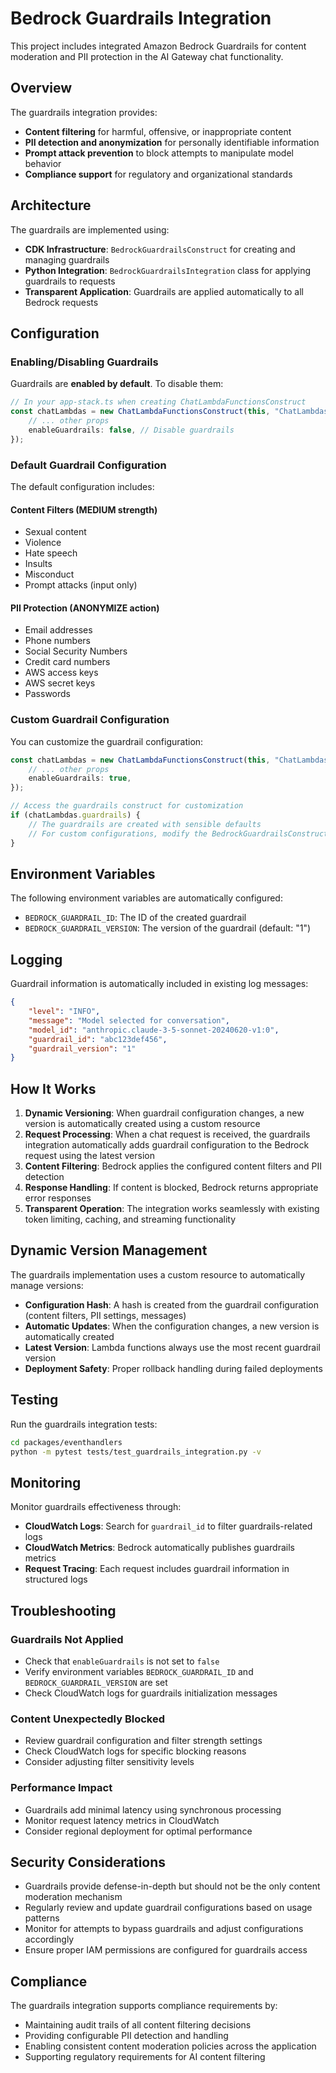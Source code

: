 # Bedrock Guardrails Integration

This project includes integrated Amazon Bedrock Guardrails for content moderation and PII protection in the AI Gateway chat functionality.

## Overview

The guardrails integration provides:

- **Content filtering** for harmful, offensive, or inappropriate content
- **PII detection and anonymization** for personally identifiable information
- **Prompt attack prevention** to block attempts to manipulate model behavior
- **Compliance support** for regulatory and organizational standards

## Architecture

The guardrails are implemented using:

- **CDK Infrastructure**: `BedrockGuardrailsConstruct` for creating and managing guardrails
- **Python Integration**: `BedrockGuardrailsIntegration` class for applying guardrails to requests
- **Transparent Application**: Guardrails are applied automatically to all Bedrock requests

## Configuration

### Enabling/Disabling Guardrails

Guardrails are **enabled by default**. To disable them:

```typescript
// In your app-stack.ts when creating ChatLambdaFunctionsConstruct
const chatLambdas = new ChatLambdaFunctionsConstruct(this, "ChatLambdas", {
    // ... other props
    enableGuardrails: false, // Disable guardrails
});
```

### Default Guardrail Configuration

The default configuration includes:

#### Content Filters (MEDIUM strength)

- Sexual content
- Violence
- Hate speech
- Insults
- Misconduct
- Prompt attacks (input only)

#### PII Protection (ANONYMIZE action)

- Email addresses
- Phone numbers
- Social Security Numbers
- Credit card numbers
- AWS access keys
- AWS secret keys
- Passwords

### Custom Guardrail Configuration

You can customize the guardrail configuration:

```typescript
const chatLambdas = new ChatLambdaFunctionsConstruct(this, "ChatLambdas", {
    // ... other props
    enableGuardrails: true,
});

// Access the guardrails construct for customization
if (chatLambdas.guardrails) {
    // The guardrails are created with sensible defaults
    // For custom configurations, modify the BedrockGuardrailsConstruct
}
```

## Environment Variables

The following environment variables are automatically configured:

- `BEDROCK_GUARDRAIL_ID`: The ID of the created guardrail
- `BEDROCK_GUARDRAIL_VERSION`: The version of the guardrail (default: "1")

## Logging

Guardrail information is automatically included in existing log messages:

```json
{
    "level": "INFO",
    "message": "Model selected for conversation",
    "model_id": "anthropic.claude-3-5-sonnet-20240620-v1:0",
    "guardrail_id": "abc123def456",
    "guardrail_version": "1"
}
```

## How It Works

1. **Dynamic Versioning**: When guardrail configuration changes, a new version is automatically created using a custom resource
2. **Request Processing**: When a chat request is received, the guardrails integration automatically adds guardrail configuration to the Bedrock request using the latest version
3. **Content Filtering**: Bedrock applies the configured content filters and PII detection
4. **Response Handling**: If content is blocked, Bedrock returns appropriate error responses
5. **Transparent Operation**: The integration works seamlessly with existing token limiting, caching, and streaming functionality

## Dynamic Version Management

The guardrails implementation uses a custom resource to automatically manage versions:

- **Configuration Hash**: A hash is created from the guardrail configuration (content filters, PII settings, messages)
- **Automatic Updates**: When the configuration changes, a new version is automatically created
- **Latest Version**: Lambda functions always use the most recent guardrail version
- **Deployment Safety**: Proper rollback handling during failed deployments

## Testing

Run the guardrails integration tests:

```bash
cd packages/eventhandlers
python -m pytest tests/test_guardrails_integration.py -v
```

## Monitoring

Monitor guardrails effectiveness through:

- **CloudWatch Logs**: Search for `guardrail_id` to filter guardrails-related logs
- **CloudWatch Metrics**: Bedrock automatically publishes guardrails metrics
- **Request Tracing**: Each request includes guardrail information in structured logs

## Troubleshooting

### Guardrails Not Applied

- Check that `enableGuardrails` is not set to `false`
- Verify environment variables `BEDROCK_GUARDRAIL_ID` and `BEDROCK_GUARDRAIL_VERSION` are set
- Check CloudWatch logs for guardrails initialization messages

### Content Unexpectedly Blocked

- Review guardrail configuration and filter strength settings
- Check CloudWatch logs for specific blocking reasons
- Consider adjusting filter sensitivity levels

### Performance Impact

- Guardrails add minimal latency using synchronous processing
- Monitor request latency metrics in CloudWatch
- Consider regional deployment for optimal performance

## Security Considerations

- Guardrails provide defense-in-depth but should not be the only content moderation mechanism
- Regularly review and update guardrail configurations based on usage patterns
- Monitor for attempts to bypass guardrails and adjust configurations accordingly
- Ensure proper IAM permissions are configured for guardrails access

## Compliance

The guardrails integration supports compliance requirements by:

- Maintaining audit trails of all content filtering decisions
- Providing configurable PII detection and handling
- Enabling consistent content moderation policies across the application
- Supporting regulatory requirements for AI content filtering
